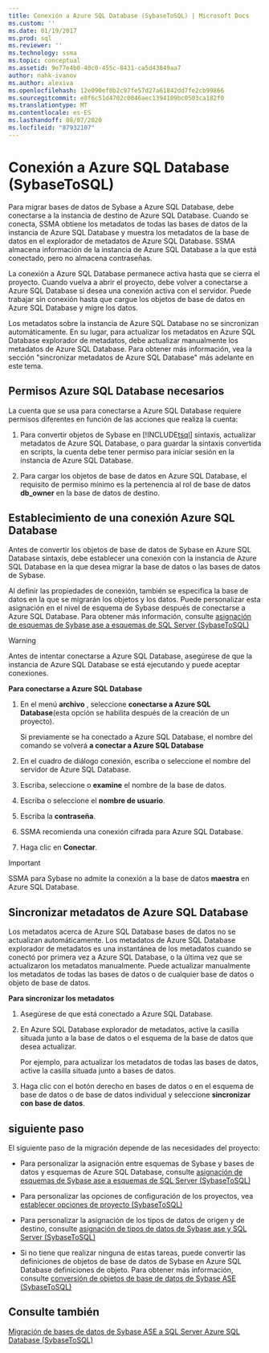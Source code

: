 ```yaml
---
title: Conexión a Azure SQL Database (SybaseToSQL) | Microsoft Docs
ms.custom: ''
ms.date: 01/19/2017
ms.prod: sql
ms.reviewer: ''
ms.technology: ssma
ms.topic: conceptual
ms.assetid: 9e77e4b0-40c0-455c-8431-ca5d43849aa7
author: nahk-ivanov
ms.author: alexiva
ms.openlocfilehash: 12e090ef0b2c97fe57d27a61842dd7fe2cb99866
ms.sourcegitcommit: e8f6c51d4702c0046aec1394109bc0503ca182f0
ms.translationtype: MT
ms.contentlocale: es-ES
ms.lasthandoff: 08/07/2020
ms.locfileid: "87932107"
---
```

# <a name="connecting-to-azure-sql-database-sybasetosql"></a>Conexión a Azure SQL Database (SybaseToSQL)
Para migrar bases de datos de Sybase a Azure SQL Database, debe conectarse a la instancia de destino de Azure SQL Database. Cuando se conecta, SSMA obtiene los metadatos de todas las bases de datos de la instancia de Azure SQL Database y muestra los metadatos de la base de datos en el explorador de metadatos de Azure SQL Database. SSMA almacena información de la instancia de Azure SQL Database a la que está conectado, pero no almacena contraseñas.  
  
La conexión a Azure SQL Database permanece activa hasta que se cierra el proyecto. Cuando vuelva a abrir el proyecto, debe volver a conectarse a Azure SQL Database si desea una conexión activa con el servidor. Puede trabajar sin conexión hasta que cargue los objetos de base de datos en Azure SQL Database y migre los datos.  
  
Los metadatos sobre la instancia de Azure SQL Database no se sincronizan automáticamente. En su lugar, para actualizar los metadatos en Azure SQL Database explorador de metadatos, debe actualizar manualmente los metadatos de Azure SQL Database. Para obtener más información, vea la sección "sincronizar metadatos de Azure SQL Database" más adelante en este tema.  
  
## <a name="required-azure-sql-database-permissions"></a>Permisos Azure SQL Database necesarios  
La cuenta que se usa para conectarse a Azure SQL Database requiere permisos diferentes en función de las acciones que realiza la cuenta:  
  
1.  Para convertir objetos de Sybase en [!INCLUDE[tsql](../../includes/tsql-md.md)] sintaxis, actualizar metadatos de Azure SQL Database, o para guardar la sintaxis convertida en scripts, la cuenta debe tener permiso para iniciar sesión en la instancia de Azure SQL Database.  
  
2.  Para cargar los objetos de base de datos en Azure SQL Database, el requisito de permiso mínimo es la pertenencia al rol de base de datos **db_owner** en la base de datos de destino.  
  
## <a name="establishing-an-azure-sql-database-connection"></a>Establecimiento de una conexión Azure SQL Database  
Antes de convertir los objetos de base de datos de Sybase en Azure SQL Database sintaxis, debe establecer una conexión con la instancia de Azure SQL Database en la que desea migrar la base de datos o las bases de datos de Sybase.  
  
Al definir las propiedades de conexión, también se especifica la base de datos en la que se migrarán los objetos y los datos. Puede personalizar esta asignación en el nivel de esquema de Sybase después de conectarse a Azure SQL Database. Para obtener más información, consulte [asignación de esquemas de Sybase ase a esquemas de SQL Server &#40;SybaseToSQL&#41;](../../ssma/sybase/mapping-sybase-ase-schemas-to-sql-server-schemas-sybasetosql.md)  
  
> [!WARNING]  
> Antes de intentar conectarse a Azure SQL Database, asegúrese de que la instancia de Azure SQL Database se está ejecutando y puede aceptar conexiones.  
  
**Para conectarse a Azure SQL Database**  
  
1.  En el menú **archivo** , seleccione **conectarse a Azure SQL Database**(esta opción se habilita después de la creación de un proyecto).  
  
    Si previamente se ha conectado a Azure SQL Database, el nombre del comando se volverá **a conectar a Azure SQL Database**  
  
2.  En el cuadro de diálogo conexión, escriba o seleccione el nombre del servidor de Azure SQL Database.  
  
3.  Escriba, seleccione o **examine** el nombre de la base de datos.  
  
4.  Escriba o seleccione el **nombre de usuario**.  
  
5.  Escriba la **contraseña**.  
  
6.  SSMA recomienda una conexión cifrada para Azure SQL Database.  
  
7.  Haga clic en **Conectar**.  
  
> [!IMPORTANT]  
> SSMA para Sybase no admite la conexión a la base de datos **maestra** en Azure SQL Database.  
  
## <a name="synchronizing-azure-sql-database-metadata"></a>Sincronizar metadatos de Azure SQL Database  
Los metadatos acerca de Azure SQL Database bases de datos no se actualizan automáticamente. Los metadatos de Azure SQL Database explorador de metadatos es una instantánea de los metadatos cuando se conectó por primera vez a Azure SQL Database, o la última vez que se actualizaron los metadatos manualmente. Puede actualizar manualmente los metadatos de todas las bases de datos o de cualquier base de datos o objeto de base de datos.  
  
**Para sincronizar los metadatos**  
  
1.  Asegúrese de que está conectado a Azure SQL Database.  
  
2.  En Azure SQL Database explorador de metadatos, active la casilla situada junto a la base de datos o el esquema de la base de datos que desea actualizar.  
  
    Por ejemplo, para actualizar los metadatos de todas las bases de datos, active la casilla situada junto a bases de datos.  
  
3.  Haga clic con el botón derecho en bases de datos o en el esquema de base de datos o de base de datos individual y seleccione **sincronizar con base de datos**.  
  
## <a name="next-step"></a>siguiente paso  
El siguiente paso de la migración depende de las necesidades del proyecto:  
  
-   Para personalizar la asignación entre esquemas de Sybase y bases de datos y esquemas de Azure SQL Database, consulte [asignación de esquemas de Sybase ase a esquemas de SQL Server &#40;SybaseToSQL&#41;](../../ssma/sybase/mapping-sybase-ase-schemas-to-sql-server-schemas-sybasetosql.md)  
  
-   Para personalizar las opciones de configuración de los proyectos, vea [establecer opciones de proyecto &#40;SybaseToSQL&#41;](../../ssma/sybase/setting-project-options-sybasetosql.md)  
  
-   Para personalizar la asignación de los tipos de datos de origen y de destino, consulte [asignación de tipos de datos de Sybase ase y SQL Server &#40;SybaseToSQL&#41;](../../ssma/sybase/mapping-sybase-ase-and-sql-server-data-types-sybasetosql.md)  
  
-   Si no tiene que realizar ninguna de estas tareas, puede convertir las definiciones de objetos de base de datos de Sybase en Azure SQL Database definiciones de objeto. Para obtener más información, consulte [conversión de objetos de base de datos de Sybase ASE &#40;SybaseToSQL&#41;](../../ssma/sybase/converting-sybase-ase-database-objects-sybasetosql.md)  
  
## <a name="see-also"></a>Consulte también  
[Migración de bases de datos de Sybase ASE a SQL Server Azure SQL Database &#40;SybaseToSQL&#41;](../../ssma/sybase/migrating-sybase-ase-databases-to-sql-server-azure-sql-db-sybasetosql.md)  
  
